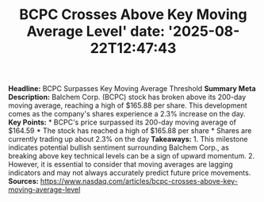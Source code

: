 ﻿---
title: "BCPC Crosses Above Key Moving Average Level'
date: '2025-08-22T12:47:43"
category: "Markets"
summary: ""
slug: "bcpc crosses above key moving average level"
source_urls:
  - "https://www.nasdaq.com/articles/bcpc-crosses-above-key-moving-average-level"
seo:
  title: "BCPC Crosses Above Key Moving Average Level | Hash n Hedge'
  description: '"
  keywords: ["news", "markets", "brief"]
---
**Headline:** BCPC Surpasses Key Moving Average Threshold  **Summary Meta Description:** Balchem Corp. (BCPC) stock has broken above its 200-day moving average, reaching a high of $165.88 per share. This development comes as the company's shares experience a 2.3% increase on the day.  **Key Points:**  * BCPC's price surpassed its 200-day moving average of $164.59 * The stock has reached a high of $165.88 per share * Shares are currently trading up about 2.3% on the day  **Takeaways:**  1. This milestone indicates potential bullish sentiment surrounding Balchem Corp., as breaking above key technical levels can be a sign of upward momentum. 2. However, it is essential to consider that moving averages are lagging indicators and may not always accurately predict future price movements.  **Sources:** https://www.nasdaq.com/articles/bcpc-crosses-above-key-moving-average-level 
